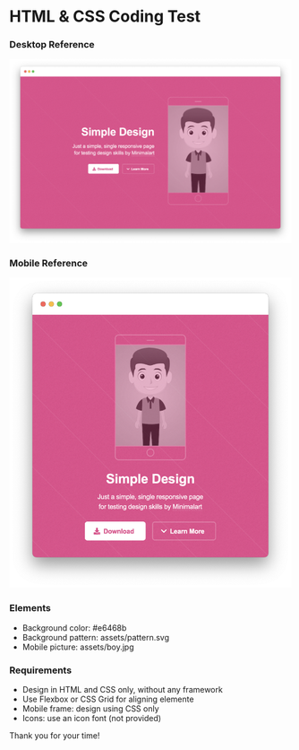 # HTML & CSS Coding Test

### Desktop Reference
![Desktop](ref/desktop.png)
### Mobile Reference
![Mobile](ref/mobile.png)
### Elements
- Background color: #e6468b
- Background pattern: assets/pattern.svg
- Mobile picture: assets/boy.jpg
### Requirements
- Design in HTML and CSS only, without any framework
- Use Flexbox or CSS Grid for aligning elemente
- Mobile frame: design using CSS only
- Icons: use an icon font (not provided)

Thank you for your time!
